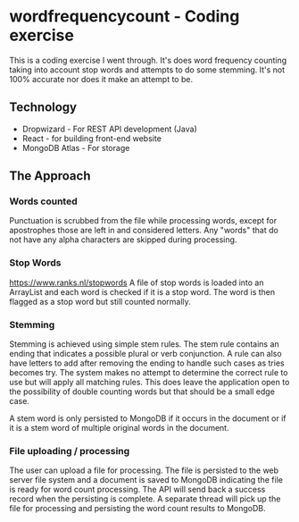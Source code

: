 # wordfrequencycount - Coding exercise
This is a coding exercise I went through. It's does word frequency counting taking into account stop words and attempts to do some stemming. It's not 100% accurate nor does it make an attempt to be.

## Technology
* Dropwizard - For REST API development (Java)
* React - for building front-end website
* MongoDB Atlas - For storage

## The Approach
### Words counted
Punctuation is scrubbed from the file while processing words, except for apostrophes those are left in and considered letters. Any "words" that do not have any alpha characters are skipped during processing.

### Stop Words
https://www.ranks.nl/stopwords
A file of stop words is loaded into an ArrayList and each word is checked if it is a stop word. The word is then flagged as a stop word but still counted normally.

### Stemming
Stemming is achieved using simple stem rules. The stem rule contains an ending that indicates a possible plural or verb conjunction. A rule can also have letters to add after removing the ending to handle such cases as tries becomes try. The system makes no attempt to determine the correct rule to use but will apply all matching rules. This does leave the application open to the possibility of double counting words but that should be a small edge case.

A stem word is only persisted to MongoDB if it occurs in the document or if it is a stem word of multiple original words in the document.

### File uploading / processing
The user can upload a file for processing. The file is persisted to the web server file system and a document is saved to MongoDB indicating the file is ready for word count processing. The API will send back a success record when the persisting is complete. A separate thread will pick up the file for processing and persisting the word count results to MongoDB.
